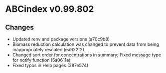 # ABCindex v0.99.802

## Changes

* Updated renv and package versions (a70c9b8)
* Biomass reduction calculation was changed to prevent data from being inappropriately rescaled (ea922f2)
* Changed sort order for concentrations in summary; Fixed message type for notify function (5a0611e)
* Fixed typos in Help pages (387e574)
